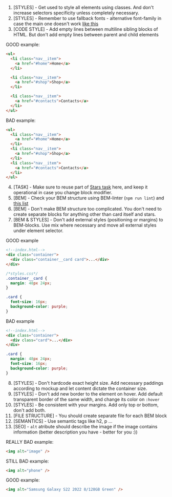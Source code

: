 1. [STYLES] - Get used to style all elements using classes. And don't increase
   selectors specificity unless completely necessary.
2. [STYLES] - Remember to use fallback fonts - alternative font-family in case
   the main one doesn't work [like this](https://www.w3schools.com/cssref/pr_font_font-family.asp)
3. [CODE STYLE] - Add empty lines between multiline sibling blocks of HTML.
   But don't add empty lines between parent and child elements

GOOD example:

```html
<ul>
  <li class="nav__item">
    <a href="#home">Home</a>
  </li>

  <li class="nav__item">
    <a href="#shop">Shop</a>
  </li>

  <li class="nav__item">
    <a href="#contacts">Contacts</a>
  </li>
</ul>
```

BAD example:

```html
<ul>
  <li class="nav__item">
    <a href="#home">Home</a>
  </li>
  <li class="nav__item">
    <a href="#shop">Shop</a>
  </li>
  <li class="nav__item">
    <a href="#contacts">Contacts</a>
  </li>
</ul>
```

4. [TASK] - Make sure to reuse part of [Stars task](https://github.com/mate-academy/layout_stars)
   here, and keep it operational in case you change block modifier.
5. [BEM] - Check your BEM structure using BEM-linter (`npm run lint`) and
   [this list](https://mate-academy.github.io/fe-program/css/typical-bem-mistakes)
6. [BEM] - Don't make BEM structure too complicated. You don't need to create
   separate blocks for anything other than card itself and stars.
7. [BEM & STYLES] - Don't add external styles (positioning or margins) to
   BEM-blocks. Use mix where necessary and move all external styles under element
   selector.

GOOD example

```html
<!--index.html-->
<div class="container">
  <div class="container__card card">...</div>
</div>
```

```css
/*styles.css*/
.container__card {
  margin: 48px 24px;
}

.card {
  font-size: 16px;
  background-color: purple;
}
```

BAD example

```html
<!--index.html-->
<div class="container">
  <div class="card">...</div>
</div>
```

```css
.card {
  margin: 48px 24px;
  font-size: 16px;
  background-color: purple;
}
```

8. [STYLES] - Don't hardcode exact height size. Add necessary paddings according to mockup
   and let content dictate the container size.
9. [STYLES] - Don't add new border to the element on hover. Add default
   transparent border of the same width, and change its color on `:hover`
10. [STYLES] - Be consistent with your margins. Add only top or bottom, don't
    add both.
11. [FILE STRUCTURE] - You should create separate file for each BEM block
12. [SEMANTICS] - Use semantic tags like h2, p ...
13. [SEO] - `alt` atribute should describe the image if the image contains information (better description you have - better for you :))

REALLY BAD example:

```html
<img alt="image" />
```

STILL BAD example:

```html
<img alt="phone" />
```

GOOD example:

```html
<img alt="Samsung Galaxy S22 2022 8/128GB Green" />
```
